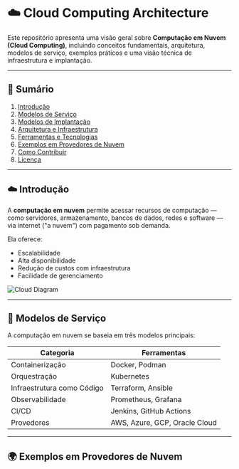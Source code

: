 # ☁️ Cloud Computing Architecture

Este repositório apresenta uma visão geral sobre **Computação em Nuvem (Cloud Computing)**, incluindo conceitos fundamentais, arquitetura, modelos de serviço, exemplos práticos e uma visão técnica de infraestrutura e implantação.

---

## 📘 Sumário

1. [Introdução](#-introdução)
2. [Modelos de Serviço](#-modelos-de-serviço)
3. [Modelos de Implantação](#-modelos-de-implantação)
4. [Arquitetura e Infraestrutura](#-arquitetura-e-infraestrutura)
5. [Ferramentas e Tecnologias](#-ferramentas-e-tecnologias)
6. [Exemplos em Provedores de Nuvem](#-exemplos-em-provedores-de-nuvem)
7. [Como Contribuir](#-como-contribuir)
8. [Licença](#-licença)

---

## ☁️ Introdução

A **computação em nuvem** permite acessar recursos de computação — como servidores, armazenamento, bancos de dados, redes e software — via internet ("a nuvem") com pagamento sob demanda.

Ela oferece:
- Escalabilidade
- Alta disponibilidade
- Redução de custos com infraestrutura
- Facilidade de gerenciamento

![Cloud Diagram](./img/cloud-diagram.png)

---

## 🧩 Modelos de Serviço

A computação em nuvem se baseia em três modelos principais:

| Categoria | Ferramentas |
|------------|-------------|
| Containerização | Docker, Podman |
| Orquestração | Kubernetes |
| Infraestrutura como Código | Terraform, Ansible |
| Observabilidade | Prometheus, Grafana |
| CI/CD | Jenkins, GitHub Actions |
| Provedores | AWS, Azure, GCP, Oracle Cloud |

---

## 🌍 Exemplos em Provedores de Nuvem










